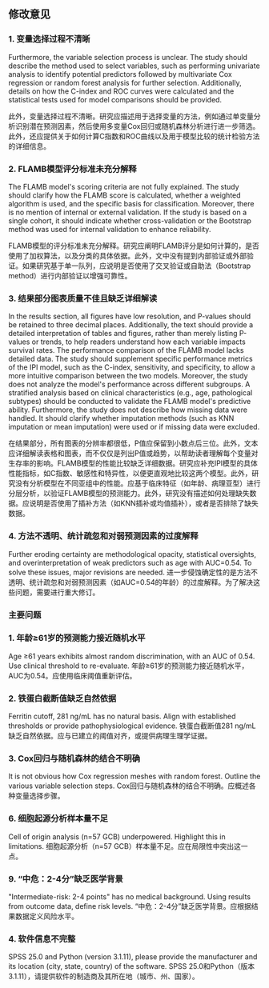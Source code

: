 ## 修改意见

### 1. 变量选择过程不清晰
Furthermore, the variable selection process is unclear. The study should describe the method used to select variables, such as performing univariate analysis to identify potential predictors followed by multivariate Cox regression or random forest analysis for further selection. Additionally, details on how the C-index and ROC curves were calculated and the statistical tests used for model comparisons should be provided.

此外，变量选择过程不清晰。研究应描述用于选择变量的方法，例如通过单变量分析识别潜在预测因素，然后使用多变量Cox回归或随机森林分析进行进一步筛选。此外，还应提供关于如何计算C指数和ROC曲线以及用于模型比较的统计检验方法的详细信息。

### 2. FLAMB模型评分标准未充分解释
The FLAMB model's scoring criteria are not fully explained. The study should clarify how the FLAMB score is calculated, whether a weighted algorithm is used, and the specific basis for classification. Moreover, there is no mention of internal or external validation. If the study is based on a single cohort, it should indicate whether cross-validation or the Bootstrap method was used for internal validation to enhance reliability.

FLAMB模型的评分标准未充分解释。研究应阐明FLAMB评分是如何计算的，是否使用了加权算法，以及分类的具体依据。此外，文中没有提到内部验证或外部验证。如果研究基于单一队列，应说明是否使用了交叉验证或自助法（Bootstrap method）进行内部验证以增强可靠性。

### 3. 结果部分图表质量不佳且缺乏详细解读
In the results section, all figures have low resolution, and P-values should be retained to three decimal places. Additionally, the text should provide a detailed interpretation of tables and figures, rather than merely listing P-values or trends, to help readers understand how each variable impacts survival rates. The performance comparison of the FLAMB model lacks detailed data. The study should supplement specific performance metrics of the IPI model, such as the C-index, sensitivity, and specificity, to allow a more intuitive comparison between the two models. Moreover, the study does not analyze the model's performance across different subgroups. A stratified analysis based on clinical characteristics (e.g., age, pathological subtypes) should be conducted to validate the FLAMB model's predictive ability. Furthermore, the study does not describe how missing data were handled. It should clarify whether imputation methods (such as KNN imputation or mean imputation) were used or if missing data were excluded.

在结果部分，所有图表的分辨率都很低，P值应保留到小数点后三位。此外，文本应详细解读表格和图表，而不仅仅是列出P值或趋势，以帮助读者理解每个变量对生存率的影响。FLAMB模型的性能比较缺乏详细数据。研究应补充IPI模型的具体性能指标，如C指数、敏感性和特异性，以便更直观地比较这两个模型。此外，研究没有分析模型在不同亚组中的性能。应基于临床特征（如年龄、病理亚型）进行分层分析，以验证FLAMB模型的预测能力。此外，研究没有描述如何处理缺失数据。应说明是否使用了插补方法（如KNN插补或均值插补），或者是否排除了缺失数据。

### 4. 方法不透明、统计疏忽和对弱预测因素的过度解释
Further eroding certainty are methodological opacity, statistical oversights, and overinterpretation of weak predictors such as age with AUC=0.54. To solve these issues, major revisions are needed.
进一步侵蚀确定性的是方法不透明、统计疏忽和对弱预测因素（如AUC=0.54的年龄）的过度解释。为了解决这些问题，需要进行重大修订。

### 主要问题
### 1. 年龄≥61岁的预测能力接近随机水平
Age ≥61 years exhibits almost random discrimination, with an AUC of 0.54. Use clinical threshold to re-evaluate.
年龄≥61岁的预测能力接近随机水平，AUC为0.54。应使用临床阈值重新评估。

### 2. 铁蛋白截断值缺乏自然依据
Ferritin cutoff, 281 ng/mL has no natural basis. Align with established thresholds or provide pathophysiological evidence.
铁蛋白截断值281 ng/mL缺乏自然依据。应与已建立的阈值对齐，或提供病理生理学证据。

### 3. Cox回归与随机森林的结合不明确
It is not obvious how Cox regression meshes with random forest. Outline the various variable selection steps.
Cox回归与随机森林的结合不明确。应概述各种变量选择步骤。

### 6. 细胞起源分析样本量不足
Cell of origin analysis (n=57 GCB) underpowered. Highlight this in limitations.
细胞起源分析（n=57 GCB）样本量不足。应在局限性中突出这一点。

### 9. “中危：2-4分”缺乏医学背景
"Intermediate-risk: 2-4 points" has no medical background. Using results from outcome data, define risk levels.
“中危：2-4分”缺乏医学背景。应根据结果数据定义风险水平。

### 4. 软件信息不完整
SPSS 25.0 and Python (version 3.1.11), please provide the manufacturer and its location (city, state, country) of the software.
SPSS 25.0和Python（版本3.1.11），请提供软件的制造商及其所在地（城市、州、国家）。